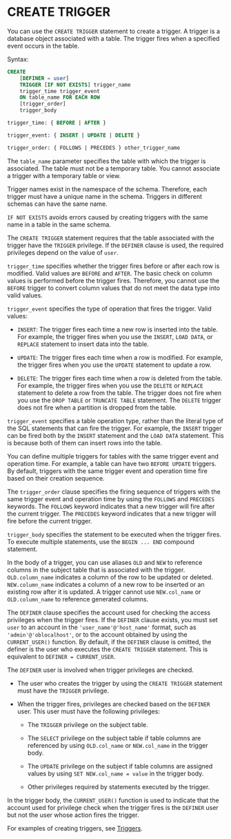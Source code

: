 # CREATE TRIGGER

You can use the `CREATE TRIGGER` statement to create a trigger. A trigger is a database object associated with a table. The trigger fires when a specified event occurs in the table.

Syntax:

```sql
CREATE
    [DEFINER = user]
    TRIGGER [IF NOT EXISTS] trigger_name
    trigger_time trigger_event
    ON table_name FOR EACH ROW
    [trigger_order]
    trigger_body

trigger_time: { BEFORE | AFTER }

trigger_event: { INSERT | UPDATE | DELETE }

trigger_order: { FOLLOWS | PRECEDES } other_trigger_name

```

The `table_name` parameter specifies the table with which the trigger is associated. The table must not be a temporary table. You cannot associate a trigger with a temporary table or view.

Trigger names exist in the namespace of the schema. Therefore, each trigger must have a unique name in the schema. Triggers in different schemas can have the same name.

`IF NOT EXISTS` avoids errors caused by creating triggers with the same name in a table in the same schema.

The `CREATE TRIGGER` statement requires that the table associated with the trigger have the `TRIGGER` privilege. If the `DEFINER` clause is used, the required privileges depend on the value of `user`.

`trigger_time` specifies whether the trigger fires before or after each row is modified. Valid values are `BEFORE` and `AFTER`. The basic check on column values is performed before the trigger fires. Therefore, you cannot use the `BEFORE` trigger to convert column values that do not meet the data type into valid values.

`trigger_event` specifies the type of operation that fires the trigger. Valid values:

* `INSERT`: The trigger fires each time a new row is inserted into the table. For example, the trigger fires when you use the `INSERT`, `LOAD DATA`, or `REPLACE` statement to insert data into the table.

* `UPDATE`: The trigger fires each time when a row is modified. For example, the trigger fires when you use the `UPDATE` statement to update a row.

* `DELETE`: The trigger fires each time when a row is deleted from the table. For example, the trigger fires when you use the `DELETE` or `REPLACE` statement to delete a row from the table. The trigger does not fire when you use the `DROP TABLE` or `TRUNCATE TABLE` statement. The `DELETE` trigger does not fire when a partition is dropped from the table.


`trigger_event` specifies a table operation type, rather than the literal type of the SQL statements that can fire the trigger. For example, the `INSERT` trigger can be fired both by the `INSERT` statement and the `LOAD DATA` statement. This is because both of them can insert rows into the table.

You can define multiple triggers for tables with the same trigger event and operation time. For example, a table can have two `BEFORE UPDATE` triggers. By default, triggers with the same trigger event and operation time fire based on their creation sequence.

The `trigger_order` clause specifies the firing sequence of triggers with the same trigger event and operation time by using the `FOLLOWS` and `PRECEDES` keywords. The `FOLLOWS` keyword indicates that a new trigger will fire after the current trigger. The `PRECEDES` keyword indicates that a new trigger will fire before the current trigger.

`trigger_body` specifies the statement to be executed when the trigger fires. To execute multiple statements, use the `BEGIN ... END` compound statement.

In the body of a trigger, you can use aliases `OLD` and `NEW` to reference columns in the subject table that is associated with the trigger. `OLD.column_name` indicates a column of the row to be updated or deleted. `NEW.column_name` indicates a column of a new row to be inserted or an existing row after it is updated. A trigger cannot use `NEW.col_name` or `OLD.column_name` to reference generated columns.

The `DEFINER` clause specifies the account used for checking the access privileges when the trigger fires. If the `DEFINER` clause exists, you must set `user` to an account in the `'user_name'@'host_name'` format, such as `'admin'@'oblocalhost'`, or to the account obtained by using the `CURRENT_USER()` function. By default, if the `DEFINER` clause is omitted, the definer is the user who executes the `CREATE TRIGGER` statement. This is equivalent to `DEFINER = CURRENT_USER`.

The `DEFINER` user is involved when trigger privileges are checked.

* The user who creates the trigger by using the `CREATE TRIGGER` statement must have the `TRIGGER` privilege.

* When the trigger fires, privileges are checked based on the `DEFINER` user. This user must have the following privileges:

   * The `TRIGGER` privilege on the subject table.

   * The `SELECT` privilege on the subject table if table columns are referenced by using `OLD.col_name` or `NEW.col_name` in the trigger body.

   * The `UPDATE` privilege on the subject if table columns are assigned values by using `SET NEW.col_name = value` in the trigger body.

   * Other privileges required by statements executed by the trigger.


In the trigger body, the `CURRENT_USER()` function is used to indicate that the account used for privilege check when the trigger fires is the `DEFINER` user but not the user whose action fires the trigger.

For examples of creating triggers, see [Triggers](../2.storage-object-mysql/5.pl-trigger-mysql.md).
